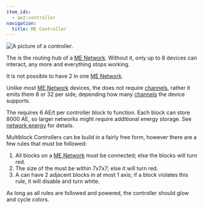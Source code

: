 ```yaml
---
item_ids:
  - ae2:controller
navigation:
  title: ME Controller
---
```


![A picture of a controller.](../../../public/assets/large/controller.png)

The <ItemLink id="controller"/> is the routing hub of a [ME Network](../me-network.md).
Without it, only up to 8 devices can interact, any more and everything stops working.

It is not possible to have 2 <ItemLink id="controller" /> in one [ME Network](../me-network.md).

Unlike most [ME Network](../me-network.md) devices, the <ItemLink id="controller"/> does not require
[channels](channels.md), rather it emits them 8 or 32 per side, depending how many [channels](channels.md) the device supports.

The <ItemLink id="controller"/> requires 6 AE/t per controller block to
function. Each <ItemLink id="controller"/> block can store 8000 AE, so larger networks might require additional
energy storage. See [network energy](network-energy.md) for details.

Multiblock Controllers can be build in a fairly free form, however there are a few rules that must be followed:

1. All <ItemLink id="controller"/> blocks on a [ME Network](../me-network.md) must be connected; else the blocks will turn red.
2. The size of the <ItemLink id="controller"/> must be within 7x7x7; else it will turn red.
3. A <ItemLink id="controller"/> can have 2 adjacent blocks in at most 1 axis; if a block violates this rule, it will disable and turn white.

As long as all rules are followed and powered, the controller should glow and
cycle colors.

<RecipeFor id="controller" />
